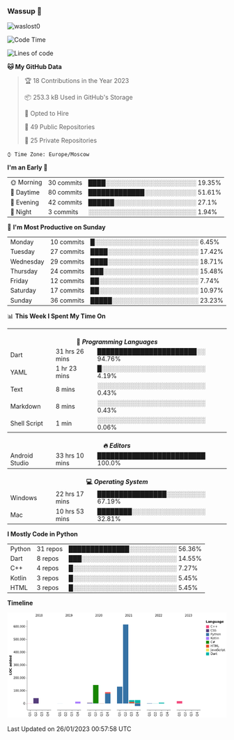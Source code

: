 ### Wassup 👋

<p align="left"> <img src="https://komarev.com/ghpvc/?username=waslost0" alt="waslost0" /></p>

<!--START_SECTION:waka-->
![Code Time](http://img.shields.io/badge/Code%20Time-2%2C051%20hrs%2020%20mins-blue)

![Lines of code](https://img.shields.io/badge/From%20Hello%20World%20I%27ve%20Written-1%20Million%20lines%20of%20code-blue)

**🐱 My GitHub Data** 

> 🏆 18 Contributions in the Year 2023
 > 
> 📦 253.3 kB Used in GitHub's Storage 
 > 
> 💼 Opted to Hire
 > 
> 📜 49 Public Repositories 
 > 
> 🔑 25 Private Repositories  
 > 
`⌚︎ Time Zone: Europe/Moscow`

**I'm an Early 🐤** 

<table>
 <tr><td>🌞 Morning</td><td>30 commits</td><td>████░░░░░░░░░░░░░░░░░░░░░ 19.35%</td></tr> 
 <tr><td>🌆 Daytime</td><td>80 commits</td><td>█████████████░░░░░░░░░░░░ 51.61%</td></tr> 
 <tr><td>🌃 Evening</td><td>42 commits</td><td>██████░░░░░░░░░░░░░░░░░░░ 27.1%</td></tr> 
 <tr><td>🌙 Night</td><td>3 commits</td><td>░░░░░░░░░░░░░░░░░░░░░░░░░ 1.94%</td></tr>
</table>

📅 **I'm Most Productive on Sunday** 

<table>
 <tr><td>Monday</td><td>10 commits</td><td>█░░░░░░░░░░░░░░░░░░░░░░░░ 6.45%</td></tr> 
 <tr><td>Tuesday</td><td>27 commits</td><td>████░░░░░░░░░░░░░░░░░░░░░ 17.42%</td></tr> 
 <tr><td>Wednesday</td><td>29 commits</td><td>████░░░░░░░░░░░░░░░░░░░░░ 18.71%</td></tr> 
 <tr><td>Thursday</td><td>24 commits</td><td>███░░░░░░░░░░░░░░░░░░░░░░ 15.48%</td></tr> 
 <tr><td>Friday</td><td>12 commits</td><td>██░░░░░░░░░░░░░░░░░░░░░░░ 7.74%</td></tr> 
 <tr><td>Saturday</td><td>17 commits</td><td>██░░░░░░░░░░░░░░░░░░░░░░░ 10.97%</td></tr> 
 <tr><td>Sunday</td><td>36 commits</td><td>█████░░░░░░░░░░░░░░░░░░░░ 23.23%</td></tr>
</table>

📊 **This Week I Spent My Time On** 

<table>
<tr><th colspan="3"><br>💬 <i>Programming Languages</i></th></tr> 
 <tr><td>Dart</td><td>31 hrs 26 mins</td><td>███████████████████████░░ 94.76%</td></tr> 
 <tr><td>YAML</td><td>1 hr 23 mins</td><td>█░░░░░░░░░░░░░░░░░░░░░░░░ 4.19%</td></tr> 
 <tr><td>Text</td><td>8 mins</td><td>░░░░░░░░░░░░░░░░░░░░░░░░░ 0.43%</td></tr> 
 <tr><td>Markdown</td><td>8 mins</td><td>░░░░░░░░░░░░░░░░░░░░░░░░░ 0.43%</td></tr> 
 <tr><td>Shell Script</td><td>1 min</td><td>░░░░░░░░░░░░░░░░░░░░░░░░░ 0.06%</td></tr>

<tr><th colspan="3"><br>🔥 <i>Editors</i></th></tr> 
 <tr><td>Android Studio</td><td>33 hrs 10 mins</td><td>█████████████████████████ 100.0%</td></tr>

<tr><th colspan="3"><br>💻 <i>Operating System</i></th></tr> 
 <tr><td>Windows</td><td>22 hrs 17 mins</td><td>████████████████░░░░░░░░░ 67.19%</td></tr> 
 <tr><td>Mac</td><td>10 hrs 53 mins</td><td>████████░░░░░░░░░░░░░░░░░ 32.81%</td></tr>
</table>

**I Mostly Code in Python** 

<table>
 <tr><td>Python</td><td>31 repos</td><td>██████████████░░░░░░░░░░░ 56.36%</td></tr> 
 <tr><td>Dart</td><td>8 repos</td><td>███░░░░░░░░░░░░░░░░░░░░░░ 14.55%</td></tr> 
 <tr><td>C++</td><td>4 repos</td><td>█░░░░░░░░░░░░░░░░░░░░░░░░ 7.27%</td></tr> 
 <tr><td>Kotlin</td><td>3 repos</td><td>█░░░░░░░░░░░░░░░░░░░░░░░░ 5.45%</td></tr> 
 <tr><td>HTML</td><td>3 repos</td><td>█░░░░░░░░░░░░░░░░░░░░░░░░ 5.45%</td></tr>
</table>


**Timeline**

![Chart not found](https://raw.githubusercontent.com/waslost0/waslost0/master/charts/bar_graph.png) 


 Last Updated on 26/01/2023 00:57:58 UTC
<!--END_SECTION:waka-->

